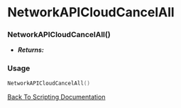 # NetworkAPICloudCancelAll

### NetworkAPICloudCancelAll()
- ***Returns:*** 

### Usage

```Lua
NetworkAPICloudCancelAll()
```


[Back To Scripting Documentation](../README.md)
